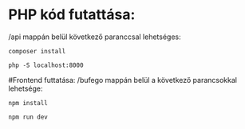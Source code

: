 # PHP kód futattása:
/api mappán belül következő paranccsal lehetséges:

`composer install`

`php -S localhost:8000`

#Frontend futtatása:
/bufego mappán belül a következő parancsokkal lehetsége:

`npm install`

`npm run dev`
